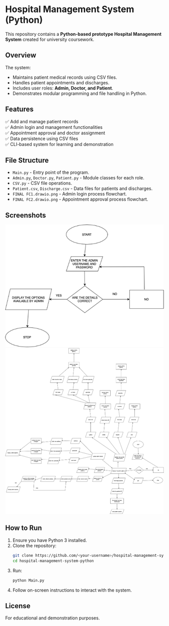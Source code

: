 # Hospital Management System (Python)

This repository contains a **Python-based prototype Hospital Management System** created for university coursework.

## Overview

The system:
- Maintains patient medical records using CSV files.
- Handles patient appointments and discharges.
- Includes user roles: **Admin, Doctor, and Patient**.
- Demonstrates modular programming and file handling in Python.

## Features

✅ Add and manage patient records  
✅ Admin login and management functionalities  
✅ Appointment approval and doctor assignment  
✅ Data persistence using CSV files  
✅ CLI-based system for learning and demonstration

## File Structure

- `Main.py` - Entry point of the program.
- `Admin.py`, `Doctor.py`, `Patient.py` - Module classes for each role.
- `CSV.py` - CSV file operations.
- `Patient.csv`, `Discharge.csv` - Data files for patients and discharges.
- `FINAL FC1.drawio.png` - Admin login process flowchart.
- `FINAL FC2.drawio.png` - Appointment approval process flowchart.

## Screenshots

![Admin Login Flowchart](FINAL%20FC1.drawio.png)
![Appointment Approval Flowchart](FINAL%20FC2.drawio.png)

## How to Run

1. Ensure you have Python 3 installed.
2. Clone the repository:
   ```bash
   git clone https://github.com/<your-username>/hospital-management-system-python.git
   cd hospital-management-system-python
   ```
3. Run:
   ```bash
   python Main.py
   ```
4. Follow on-screen instructions to interact with the system.

## License

For educational and demonstration purposes.

